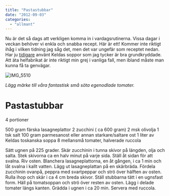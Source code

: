 ```yaml
---
title: "Pastastubbar"
date: "2012-09-03"
categories: 
  - "allmant"
---
```


Nu är det så dags att verkligen komma in i vardagsrutinerna. Vissa dagar i veckan behöver vi enkla och snabba recept. Här är ett! Kommer inte riktigt ihåg i vilken tidning jag såg det, men det var ungefär som receptet nedan. Har ju [tidigare](http://import.local/2011/11/17/lyxig-fiusksoppa-2/ "fusksoppa") använt Keldas soppor som jag tycker är bra grundkryddade. Att äta helfabrikat är inte riktigt min grej i vanliga fall, men ibland måste man kunna få ta genvägar.

![](/static/img/IMG_5510-1024x682.jpg "IMG_5510")

_Lägg märke till våra fantastisk små söta egenodlade tomater._

# **Pastastubbar**

4 portioner

500 gram färska lasagneplattor 2 zucchini ( ca 600 gram) 2 msk olivolja 1 tsk salt 100 gram parmesanost eller annan starkare/saltare ost 1 liter av Keldas toskanska soppa 8 mellansmå tomater, halverade ruccola

Sätt ugnen på 225 grader. Skär zucchinin i tunna skivor på längden, olja och salta. Stek skivorna ca en halv minut på varje sida. Ställ åt sidan för att svalna. Riv osten. Blanchera lasagneplattorna, en åt gången, i ca 1 min och låt svalna i kallt vatten. Lägg ut lasagneplattan på en skärbräda. Fördela zucchinin ovanpå, peppra med svartpeppar och strö över hälften av osten. Rulla ihop och skär i ca 4 cm breda skivor. Ställ stubbarna tätt i en ugnsfast form. Häll på tomatsoppan och strö över resten av osten. Lägg i delade tomater längs kanten. Grädda i ugnen i ca 20 min. Servera med ruccola.

